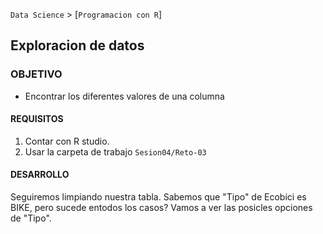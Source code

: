 `Data Science` > [`Programacion con R`]
## Exploracion de datos

### OBJETIVO
- Encontrar los diferentes valores de una columna


#### REQUISITOS
1. Contar con R studio.
1. Usar la carpeta de trabajo `Sesion04/Reto-03`

#### DESARROLLO
Seguiremos limpiando nuestra tabla. Sabemos que "Tipo" de Ecobici es BIKE, pero sucede entodos los casos? Vamos a ver las posicles opciones de "Tipo".
